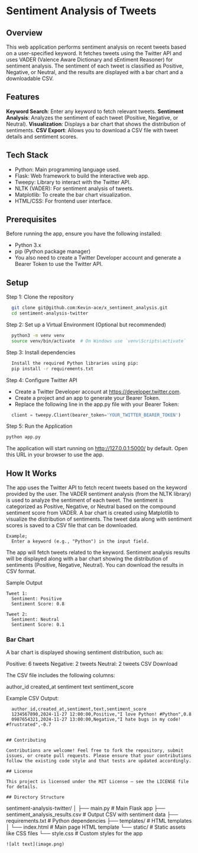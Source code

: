 # Sentiment Analysis of Tweets

## Overview

This web application performs sentiment analysis on recent tweets based on a user-specified keyword. It fetches tweets using the Twitter API and uses VADER (Valence Aware Dictionary and sEntiment Reasoner) for sentiment analysis. The sentiment of each tweet is classified as Positive, Negative, or Neutral, and the results are displayed with a bar chart and a downloadable CSV.

## Features

**Keyword Search**: Enter any keyword to fetch relevant tweets.
**Sentiment Analysis**: Analyzes the sentiment of each tweet (Positive, Negative, or Neutral).
**Visualization**: Displays a bar chart that shows the distribution of sentiments.
**CSV Export**: Allows you to download a CSV file with tweet details and sentiment scores.

## Tech Stack

- Python: Main programming language used.
- Flask: Web framework to build the interactive web app.
- Tweepy: Library to interact with the Twitter API.
- NLTK (VADER): For sentiment analysis of tweets.
- Matplotlib: To create the bar chart visualization.
- HTML/CSS: For frontend user interface.

## Prerequisites

Before running the app, ensure you have the following installed:

- Python 3.x
- pip (Python package manager)
- You also need to create a Twitter Developer account and generate a Bearer Token to use the Twitter API.

## Setup

Step 1: Clone the repository
```bash
  git clone git@github.com:Kevin-ace/x_sentiment_analysis.git
  cd sentiment-analysis-twitter
```

Step 2: Set up a Virtual Environment (Optional but recommended)
```bash
  python3 -m venv venv
  source venv/bin/activate  # On Windows use `venv\Scripts\activate`
```

Step 3: Install dependencies
```bash
  Install the required Python libraries using pip:
  pip install -r requirements.txt
```

Step 4: Configure Twitter API
- Create a Twitter Developer account at https://developer.twitter.com.
- Create a project and an app to generate your Bearer Token.
- Replace the following line in the app.py file with your Bearer Token:
```python
  client = tweepy.Client(bearer_token='YOUR_TWITTER_BEARER_TOKEN')
```
Step 5: Run the Application
```bash
python app.py
```
The application will start running on http://127.0.0.1:5000/ by default. Open this URL in your browser to use the app.

## How It Works

  The app uses the Twitter API to fetch recent tweets based on the keyword provided by the user.
  The VADER sentiment analysis (from the NLTK library) is used to analyze the sentiment of each tweet.
  The sentiment is categorized as Positive, Negative, or Neutral based on the compound sentiment score from VADER.
  A bar chart is created using Matplotlib to visualize the distribution of sentiments.
  The tweet data along with sentiment scores is saved to a CSV file that can be downloaded.

    Example;
      Enter a keyword (e.g., "Python") in the input field.

  The app will fetch tweets related to the keyword.
  Sentiment analysis results will be displayed along with a bar chart showing the distribution of sentiments (Positive, Negative, Neutral).
  You can download the results in CSV format.

  Sample Output
  ```
  Tweet 1:
    Sentiment: Positive
    Sentiment Score: 0.8
  ```
  ```
  Tweet 2:
    Sentiment: Neutral
    Sentiment Score: 0.1
  ```

### Bar Chart
A bar chart is displayed showing sentiment distribution, such as:

Positive: 6 tweets
Negative: 2 tweets
Neutral: 2 tweets
CSV Download

The CSV file includes the following columns:

author_id
created_at
sentiment
text
sentiment_score

Example CSV Output:
```
  author_id,created_at,sentiment,text,sentiment_score
  1234567890,2024-11-27 12:00:00,Positive,"I love Python! #Python",0.8
  0987654321,2024-11-27 13:00:00,Negative,"I hate bugs in my code! #frustrated",-0.7
  ```
```

## Contributing

Contributions are welcome! Feel free to fork the repository, submit issues, or create pull requests. Please ensure that your contributions follow the existing code style and that tests are updated accordingly.

## License

This project is licensed under the MIT License – see the LICENSE file for details.

## Directory Structure
```
sentiment-analysis-twitter/
│
├── main.py                # Main Flask app
├── sentiment_analysis_results.csv  # Output CSV with sentiment data
├── requirements.txt      # Python dependencies
├── templates/            # HTML templates
│   └── index.html        # Main page HTML template
└── static/               # Static assets like CSS files
    └── style.css         # Custom styles for the app
```
![alt text](image.png)